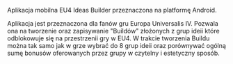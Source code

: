 Aplikacja mobilna EU4 Ideas Builder przeznaczona na platformę Android.

Aplikacja jest przeznaczona dla fanów gru Europa Universalis IV.
Pozwala ona na tworzenie oraz zapisywanie "Buildów" złożonych z grup ideii które odblokowuje się na przestrzenii gry w EU4.
W trakcie tworzenia Buildu można tak samo jak w grze wybrać do 8 grup ideii oraz porównywać ogólną sumę bonusów oferowanych przez grupy w czytelny i estetyczny sposób.

